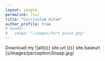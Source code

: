 ```yaml
---
layout: single
permalink: /cv/
title: "Curriculum Vitae"
author_profile: true
# header:
#   image: "/images/fort point.png"
---
```


Download my ![alt]({{ site.url }}{{ site.baseurl }}/images/perceptron/linsep.jpg)